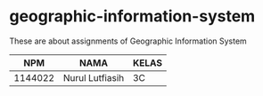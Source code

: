 # geographic-information-system
These are about assignments of Geographic Information System

  NPM | NAMA | KELAS |
  ---- | ------- | ------- |
  1144022 | Nurul Lutfiasih | 3C |
